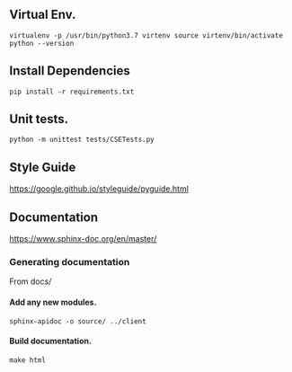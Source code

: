 ## Virtual Env.
`virtualenv -p /usr/bin/python3.7 virtenv
source virtenv/bin/activate
python --version`

## Install Dependencies
`pip install -r requirements.txt`

## Unit tests.
`python -m unittest tests/CSETests.py`

## Style Guide
https://google.github.io/styleguide/pyguide.html

## Documentation
https://www.sphinx-doc.org/en/master/

### Generating documentation
From docs/

#### Add any new modules.
`sphinx-apidoc -o source/ ../client` 

#### Build documentation.
`make html`
